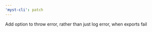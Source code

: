 ```yaml
---
'myst-cli': patch
---
```


Add option to throw error, rather than just log error, when exports fail
